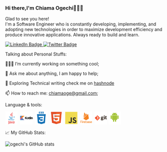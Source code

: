 ### Hi there,I'm Chiama Ogechi👩🏽‍💻

Glad to see you here!   
I'm a Software Engineer who is constantly developing, implementing, and adopting new technologies in order to maximize development efficiency and produce innovative applications.
Always ready to build and learn.

<div id="badges">
  <a href="http://linkedin.com/in/ogechi-chiama/">
    <img src="https://img.shields.io/badge/LinkedIn-blue?style=for-the-badge&logo=linkedin&logoColor=white" alt="LinkedIn Badge"/>
  </a>

  <a href="https://twitter.com/ogechi_chiama">
    <img src="https://img.shields.io/badge/Twitter-blue?style=for-the-badge&logo=twitter&logoColor=white" alt="Twitter Badge"/>
  </a>
</div>


<!-- ![Top Langs](https://github-readme-stats.vercel.app/api/top-langs/?username=andrea2025&hide=javascript,html) -->



Talking about Personal Stuffs:

👨🏻‍💻 I’m currently working on something cool;

💬 Ask me about anything, I am happy to help;

📝 Exploring Technical writing check me on <a href="https://blog.chiamaogechi.com/">hashnode</a>

📫 How to reach me: chiamaoge@gmail.com;

<!-- 📝 Resume. -->

Language & tools:

<div>
  <img src="https://github.com/devicons/devicon/blob/master/icons/java/java-original-wordmark.svg" title="Java" alt="Java" width="40" height="40"/>&nbsp;
  <img src="https://github.com/devicons/devicon/blob/master/icons/kotlin/kotlin-original-wordmark.svg" title="Kotlin" alt="Kotlin" width="40"height="40"/>&nbsp;
  <img src="https://github.com/devicons/devicon/blob/master/icons/css3/css3-plain-wordmark.svg"  title="CSS3" alt="CSS" width="40" height="40"/>&nbsp;
  <img src="https://github.com/devicons/devicon/blob/master/icons/html5/html5-original.svg" title="HTML5" alt="HTML" width="40" height="40"/>&nbsp;
  <img src="https://github.com/devicons/devicon/blob/master/icons/javascript/javascript-original.svg" title="JavaScript" alt="JavaScript" width="40" height="40"/>&nbsp;
  <img src="https://github.com/devicons/devicon/blob/master/icons/firebase/firebase-plain-wordmark.svg" title="Firebase" alt="Firebase" width="40" height="40"/>&nbsp;
  <img src="https://github.com/devicons/devicon/blob/master/icons/git/git-original-wordmark.svg" title="Git" **alt="Git" width="40" height="40"/>
   <img src="https://github.com/devicons/devicon/blob/master/icons/android/android-original-wordmark.svg" title="android" **alt="android" width="40" height="40"/>
</div>

<!-- 📊 This Week I Spent My Time On:

No Activity tracked this Week -->

📈 My GitHub Stats:

![ogechi's GitHub stats](https://github-readme-stats.vercel.app/api?username=andrea2025&count_private=true)
 
<!--
**andrea2025/andrea2025** is a ✨ _special_ ✨ repository because its `README.md` (this file) appears on your GitHub profile.

Here are some ideas to get you started:

- 🔭 I’m currently working on ...
- 🌱 I’m currently learning ...
- 👯 I’m looking to collaborate on ...
- 🤔 I’m looking for help with ...
- 💬 Ask me about ...
- 📫 How to reach me: ...
- 😄 Pronouns: ...
- ⚡ Fun fact: ...
-->
